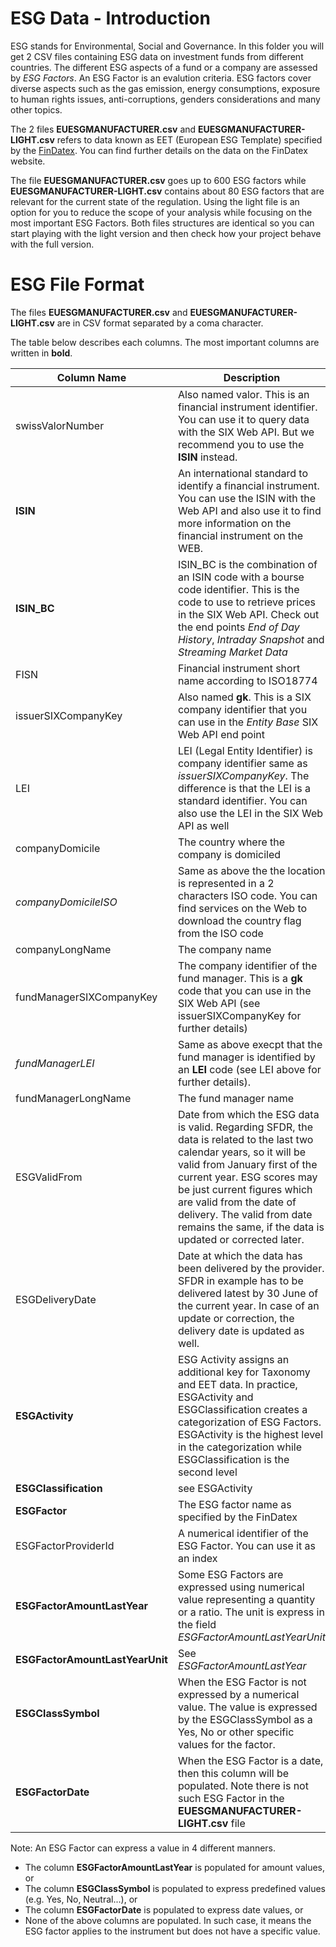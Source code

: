 # ESG Data - Introduction

ESG stands for Environmental, Social and Governance. In this folder you will get 2 CSV files containing ESG data on investment funds from different countries.
The different ESG aspects of a fund or a company are assessed by *ESG Factors*. An ESG Factor is an evalution criteria. ESG factors cover diverse aspects such as the gas emission, energy consumptions, exposure to human rights issues, anti-corruptions, genders considerations and many other topics.

The 2 files **EUESGMANUFACTURER.csv** and **EUESGMANUFACTURER-LIGHT.csv** refers to data known as EET (European ESG Template) specified by the [FinDatex](https://findatex.eu/). You can find further details on the data on the FinDatex website.

The file **EUESGMANUFACTURER.csv** goes up to 600 ESG factors while **EUESGMANUFACTURER-LIGHT.csv** contains about 80 ESG factors that are relevant for the current state of the regulation. Using the light file is an option for you to reduce the scope of your analysis while focusing on the most important ESG Factors. Both files structures are identical so you can start playing with the light version and then check how your project behave with the full version.

# ESG File Format
The files **EUESGMANUFACTURER.csv** and **EUESGMANUFACTURER-LIGHT.csv** are in CSV format separated by a coma character.

The table below describes each columns. The most important columns are written in **bold**.

| Column Name | Description |
| ----------- | ----------- |
| swissValorNumber | Also named valor. This is an financial instrument identifier. You can use it to query data with the SIX Web API. But we recommend you to use the **ISIN** instead. |
| **ISIN** | An international standard to identify a financial instrument. You can use the ISIN with the Web API and also use it to find more information on the financial instrument on the WEB. |
| **ISIN_BC** | ISIN_BC is the combination of an ISIN code with a bourse code identifier. This is the code to use to retrieve prices in the SIX Web API. Check out the end points *End of Day History*, *Intraday Snapshot* and *Streaming Market Data* |
| FISN | Financial instrument short name according to ISO18774 |
| issuerSIXCompanyKey | Also named **gk**. This is a SIX company identifier that you can use in the *Entity Base* SIX Web API end point |
| LEI | LEI (Legal Entity Identifier) is company identifier same as *issuerSIXCompanyKey*. The difference is that the LEI is a standard identifier. You can also use the LEI in the SIX Web API as well |
| companyDomicile | The country where the company is domiciled |
| *companyDomicileISO* | Same as above the the location is represented in a 2 characters ISO code. You can find services on the Web to download the country flag from the ISO code |
| companyLongName | The company name |
| fundManagerSIXCompanyKey | The company identifier of the fund manager. This is a **gk** code that you can use in the SIX Web API (see issuerSIXCompanyKey for further details) |
| *fundManagerLEI* | Same as above execpt that the fund manager is identified by an **LEI** code (see LEI above for further details).
| fundManagerLongName | The fund manager name |
| ESGValidFrom | Date from which the ESG data is valid. Regarding SFDR, the data is related to the last two calendar years, so it will be valid from January first of the current year. ESG scores may be just current figures which are valid from the date of delivery. The valid from date remains the same, if the data is updated or corrected later. |
| ESGDeliveryDate | Date at which the data has been delivered by the provider. SFDR in example has to be delivered latest by 30 June of the current year. In case of an update or correction, the delivery date is updated as well. |
| **ESGActivity** | ESG Activity assigns an additional key for Taxonomy and EET data. In practice, ESGActivity and ESGClassification creates a categorization of ESG Factors. ESGActivity is the highest level in the categorization while ESGClassification is the second level |
| **ESGClassification** | see ESGActivity |
| **ESGFactor** | The ESG factor name as specified by the FinDatex |
| ESGFactorProviderId | A numerical identifier of the ESG Factor. You can use it as an index |
| **ESGFactorAmountLastYear** | Some ESG Factors are expressed using numerical value representing a quantity or a ratio. The unit is express in the field *ESGFactorAmountLastYearUnit* |
| **ESGFactorAmountLastYearUnit** | See *ESGFactorAmountLastYear* |
| **ESGClassSymbol** | When the ESG Factor is not expressed by a numerical value. The value is expressed by the ESGClassSymbol as a Yes, No or other specific values for the factor. |
| **ESGFactorDate** | When the ESG Factor is a date, then this column will be populated. Note there is not such ESG Factor in the **EUESGMANUFACTURER-LIGHT.csv** file |

Note: An ESG Factor can express a value in 4 different manners.
- The column **ESGFactorAmountLastYear** is populated for amount values, or
- The column **ESGClassSymbol** is populated to express predefined values (e.g. Yes, No, Neutral...), or
- The column **ESGFactorDate** is populated to express date values, or
- None of the above columns are populated. In such case, it means the ESG factor applies to the instrument but does not have a specific value.
